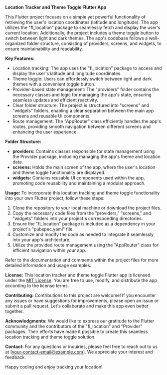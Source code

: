 **Location Tracker and Theme Toggle Flutter App**

This Flutter project focuses on a simple yet powerful functionality of retrieving the user's location coordinates (latitude and longitude). The app utilizes the "fl_location" package to seamlessly fetch and display the user's current location. Additionally, the project includes a theme toggle button to switch between light and dark themes. The app's codebase follows a well-organized folder structure, consisting of providers, screens, and widgets, to ensure maintainability and readability.

**Key Features:**
- Location tracking: The app uses the "fl_location" package to access and display the user's latitude and longitude coordinates.
- Theme toggle: Users can effortlessly switch between light and dark themes with a convenient toggle button.
- Provider-based state management: The "providers" folder contains the necessary classes and logic for managing the app's state, ensuring seamless updates and efficient reactivity.
- Clear folder structure: The project is structured into "screens" and "widgets" folders, enabling a clear separation between the main app screens and reusable UI components.
- Route management: The "AppRouter" class efficiently handles the app's routes, providing smooth navigation between different screens and enhancing the user experience.

**Folder Structure:**
- **providers:** Contains classes responsible for state management using the Provider package, including managing the app's theme and location data.
- **screens:** Holds the main screen of the app, where the user's location and theme toggle functionality are displayed.
- **widgets:** Contains reusable UI components used within the app, promoting code reusability and maintaining a modular approach.

**Usage:**
To incorporate this location tracking and theme toggle functionality into your own Flutter project, follow these steps:
1. Clone the repository to your local machine or download the project files.
2. Copy the necessary code files from the "providers," "screens," and "widgets" folders into your project's corresponding directories.
3. Ensure the "fl_location" package is included as a dependency in your project's "pubspec.yaml" file.
4. Customize and modify the code as needed to integrate it seamlessly into your app's architecture.
5. Utilize the provided route management using the "AppRouter" class for efficient navigation within your app.

Refer to the documentation and comments within the project files for more detailed information and usage examples.

**License:**
This location tracker and theme toggle Flutter app is licensed under the [MIT License](link-to-license-file). You are free to use, modify, and distribute the app according to the license terms.

**Contributing:**
Contributions to this project are welcome! If you encounter any issues or have suggestions for improvements, please open an issue or submit a pull request. Let's collaborate and make this app even better together.

**Acknowledgments:**
We would like to express our gratitude to the Flutter community and the contributors of the "fl_location" and "Provider" packages. Their efforts have made it possible to create this seamless location tracking and theme toggle solution.

**Contact:**
For any questions or inquiries, please feel free to reach out to us at [your-contact-email@example.com]. We appreciate your interest and feedback.

Happy coding and enjoy tracking your location!
